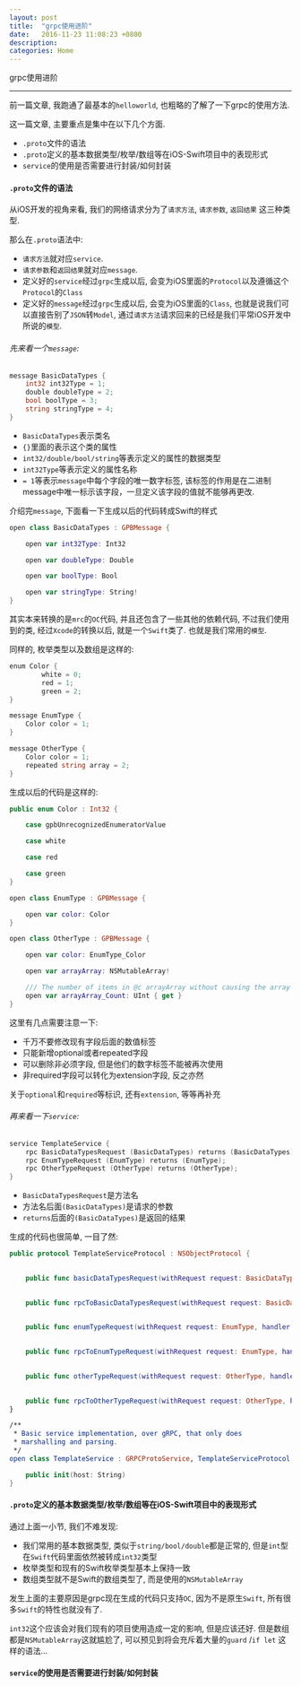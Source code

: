 ```yaml
---
layout: post
title:  "grpc使用进阶"
date:   2016-11-23 11:08:23 +0800
description: 
categories: Home
---
```


grpc使用进阶

---

前一篇文章, 我跑通了最基本的`helloworld`, 也粗略的了解了一下grpc的使用方法. 

这一篇文章, 主要重点是集中在以下几个方面.

* `.proto`文件的语法
* `.proto`定义的基本数据类型/枚举/数组等在iOS-Swift项目中的表现形式
* `service`的使用是否需要进行封装/如何封装

#### `.proto`文件的语法

从iOS开发的视角来看, 我们的网络请求分为了`请求方法`, `请求参数`, `返回结果` 这三种类型.

那么在`.proto`语法中:

* `请求方法`就对应`service`.
* `请求参数`和`返回结果`就对应`message`.
* 定义好的`service`经过`grpc`生成以后, 会变为iOS里面的`Protocol`以及遵循这个`Protocol`的`Class`
* 定义好的`message`经过`grpc`生成以后, 会变为iOS里面的`Class`, 也就是说我们可以直接告别了`JSON`转`Model`, 通过`请求方法`请求回来的已经是我们平常iOS开发中所说的`模型`.

###### 先来看一个`message`:

```go
message BasicDataTypes {
    int32 int32Type = 1; 
    double doubleType = 2;
    bool boolType = 3;
    string stringType = 4;
}
```

* `BasicDataTypes`表示类名
* `{}`里面的表示这个类的属性
* `int32/double/bool/string`等表示定义的属性的数据类型
* `int32Type`等表示定义的属性名称
* `= 1`等表示`message`中每个字段的唯一数字标签, 该标签的作用是在二进制message中唯一标示该字段，一旦定义该字段的值就不能够再更改.

介绍完`message`, 下面看一下生成以后的代码转成Swift的样式

```swift
open class BasicDataTypes : GPBMessage {

    open var int32Type: Int32

    open var doubleType: Double

    open var boolType: Bool

    open var stringType: String!
}
```

其实本来转换的是`mrc`的`OC`代码, 并且还包含了一些其他的依赖代码, 不过我们使用到的类, 经过`Xcode`的转换以后, 就是一个`Swift`类了. 也就是我们常用的`模型`.

同样的, 枚举类型以及数组是这样的:

```go
enum Color {
        white = 0;
        red = 1;
        green = 2;
}

message EnumType {
    Color color = 1;
}

message OtherType {
    Color color = 1;
    repeated string array = 2;
}
```

生成以后的代码是这样的:

```swift
public enum Color : Int32 {

    case gpbUnrecognizedEnumeratorValue

    case white

    case red

    case green
}

open class EnumType : GPBMessage {

    open var color: Color
}

open class OtherType : GPBMessage {

    open var color: EnumType_Color

    open var arrayArray: NSMutableArray!

    /// The number of items in @c arrayArray without causing the array to be created.
    open var arrayArray_Count: UInt { get }
}
```

这里有几点需要注意一下:

* 千万不要修改现有字段后面的数值标签
* 只能新增optional或者repeated字段
* 可以删除非必须字段, 但是他们的数字标签不能被再次使用
* 非required字段可以转化为extension字段, 反之亦然

关于`optional`和`required`等标识, 还有`extension`, 等等再补充

###### 再来看一下`service`:

```go
service TemplateService {
    rpc BasicDataTypesRequest (BasicDataTypes) returns (BasicDataTypes);
    rpc EnumTypeRequest (EnumType) returns (EnumType);
    rpc OtherTypeRequest (OtherType) returns (OtherType);
}
```

* `BasicDataTypesRequest`是方法名
* 方法名后面`(BasicDataTypes)`是请求的参数 
* `returns`后面的`(BasicDataTypes)`是返回的结果

生成的代码也很简单, 一目了然:

```swift
public protocol TemplateServiceProtocol : NSObjectProtocol {

    
    public func basicDataTypesRequest(withRequest request: BasicDataTypes, handler: @escaping (BasicDataTypes?, Error?) -> Swift.Void)

    
    public func rpcToBasicDataTypesRequest(withRequest request: BasicDataTypes, handler: @escaping (BasicDataTypes?, Error?) -> Swift.Void) -> GRPCProtoCall

    
    public func enumTypeRequest(withRequest request: EnumType, handler: @escaping (EnumType?, Error?) -> Swift.Void)

    
    public func rpcToEnumTypeRequest(withRequest request: EnumType, handler: @escaping (EnumType?, Error?) -> Swift.Void) -> GRPCProtoCall

    
    public func otherTypeRequest(withRequest request: OtherType, handler: @escaping (OtherType?, Error?) -> Swift.Void)

    
    public func rpcToOtherTypeRequest(withRequest request: OtherType, handler: @escaping (OtherType?, Error?) -> Swift.Void) -> GRPCProtoCall
}

/**
 * Basic service implementation, over gRPC, that only does
 * marshalling and parsing.
 */
open class TemplateService : GRPCProtoService, TemplateServiceProtocol {

    public init(host: String)
}
```

#### `.proto`定义的基本数据类型/枚举/数组等在iOS-Swift项目中的表现形式

通过上面一小节, 我们不难发现:

* 我们常用的基本数据类型, 类似于`string/bool/double`都是正常的, 但是`int`型在`Swift`代码里面依然被转成`int32`类型
* 枚举类型和现有的Swift枚举类型基本上保持一致
* 数组类型就不是Swift的数组类型了, 而是使用的`NSMutableArray`

发生上面的主要原因是grpc现在生成的代码只支持`OC`, 因为不是原生`Swift`, 所有很多`Swift`的特性也就没有了.

`int32`这个应该会对我们现有的项目使用造成一定的影响, 但是应该还好. 但是数组都是`NSMutableArray`这就尴尬了, 可以预见到将会充斥着大量的`guard` /`if let` 这样的语法...

#### `service`的使用是否需要进行封装/如何封装


